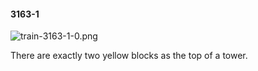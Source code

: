 #### 3163-1
![train-3163-1-0.png](https://github.com/lil-lab/nlvr/raw/master/nlvr/train/images/57/train-3163-1-0.png "train-3163-1-0.png")

There are exactly two yellow blocks as the top of a tower.